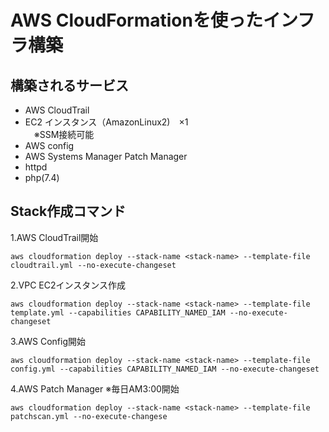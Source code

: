 # **AWS CloudFormationを使ったインフラ構築**

## **構築されるサービス**
- AWS CloudTrail
- EC2 インスタンス（AmazonLinux2)　×1  
　※SSM接続可能
- AWS config
- AWS Systems Manager Patch Manager
- httpd
- php(7.4)

## **Stack作成コマンド**

1.AWS CloudTrail開始

```
aws cloudformation deploy --stack-name <stack-name> --template-file cloudtrail.yml --no-execute-changeset
```


2.VPC EC2インスタンス作成

```
aws cloudformation deploy --stack-name <stack-name> --template-file template.yml --capabilities CAPABILITY_NAMED_IAM --no-execute-changeset
```

3.AWS Config開始

```
aws cloudformation deploy --stack-name <stack-name> --template-file config.yml --capabilities CAPABILITY_NAMED_IAM --no-execute-changeset
```

4.AWS Patch Manager ※毎日AM3:00開始

```
aws cloudformation deploy --stack-name <stack-name> --template-file patchscan.yml --no-execute-changese
```
